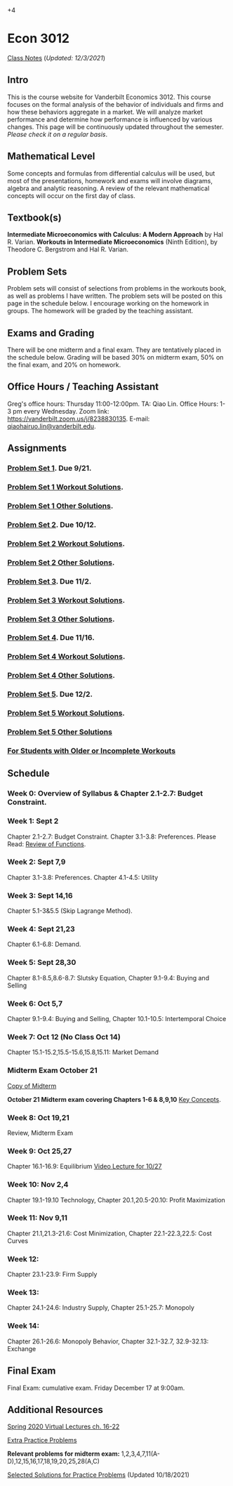 +4

# Econ 3012

[Class Notes](../files/3010/3012Notes.pdf) (*Updated: 12/3/2021*)

## Intro

This is the course website for Vanderbilt Economics 3012. This course focuses on the formal analysis of the behavior of individuals and firms and how these behaviors aggregate in a market. We will analyze market performance and determine how performance is influenced by various changes. This page will be continuously updated throughout the semester. *Please check it on a regular basis*.

## Mathematical Level

Some concepts and formulas from differential calculus will be used, but most of the presentations, homework and exams will involve diagrams, algebra and analytic reasoning. A review of the relevant mathematical concepts will occur on the first day of class.

## Textbook(s)

**Intermediate Microeconomics with Calculus: A Modern Approach** by Hal R. Varian. **Workouts in Intermediate Microeconomics** (Ninth Edition), by Theodore C. Bergstrom and Hal R. Varian.

## Problem Sets

Problem sets will consist of selections from problems in the workouts book, as well as problems I have written. The problem sets will be posted on this page in the schedule below. I encourage working on the homework in groups. The homework will be graded by the teaching assistant.

## Exams and Grading

There will be one midterm and a final exam. They are tentatively placed in the schedule below. Grading will be based 30% on midterm exam, 50% on the final exam, and 20% on homework.

## Office Hours / Teaching Assistant

Greg's office hours: Thursday 11:00-12:00pm. TA: Qiao Lin. Office Hours: 1-3 pm every Wednesday. Zoom link: https://vanderbilt.zoom.us/j/8238830135. E-mail: qiaohairuo.lin@vanderbilt.edu.

## Assignments

### [Problem Set 1](../files/3010/Problem_Set_1.pdf). Due 9/21.
### [Problem Set 1 Workout Solutions](../files/3010/PS1_Solutions_Part_1.pdf).
### [Problem Set 1 Other Solutions](../files/3010/PS1_Solutions_Part_2.pdf).
### [Problem Set 2](../files/3010/Problem_Set_2.pdf). Due 10/12.
### [Problem Set 2 Workout Solutions](../files/3010/PS2_Solutions_Part_1.pdf).
### [Problem Set 2 Other Solutions](../files/3010/PS2_Solutions_Part_2.pdf).
### [Problem Set 3](../files/3010/Problem_Set_3.pdf). Due 11/2.
### [Problem Set 3 Workout Solutions](../files/3010/PS3_Solutions_Part_1.pdf).
### [Problem Set 3 Other Solutions](../files/3010/PS3_Solutions_Part_2.pdf).
### [Problem Set 4](../files/3010/Problem_Set_4.pdf). Due 11/16.
### [Problem Set 4 Workout Solutions](../files/3010/PS4_Solutions_Part_1.pdf).
### [Problem Set 4 Other Solutions](../files/3010/PS4_Solutions_Part_2.pdf).
### [Problem Set 5](../files/3010/Problem_Set_5.pdf). Due 12/2.
### [Problem Set 5 Workout Solutions](../files/3010/PS5_Solutions_Part_1.pdf).
### [Problem Set 5 Other Solutions](../files/3010/PS5_Solutions_Part_2.pdf)
### [For Students with Older or Incomplete Workouts](../files/3010/W_19_to_24.pdf)

## Schedule

### Week 0: Overview of Syllabus & Chapter 2.1-2.7: Budget Constraint.

### Week 1: Sept 2

Chapter 2.1-2.7: Budget Constraint. Chapter 3.1-3.8: Preferences.
Please Read: [Review of Functions](../files/3010/MathReviewFunctions.pdf).

### Week 2: Sept 7,9

Chapter 3.1-3.8: Preferences. Chapter 4.1-4.5: Utility

### Week 3: Sept 14,16

Chapter 5.1-3&5.5 (Skip Lagrange Method).

### Week 4: Sept 21,23

Chapter 6.1-6.8: Demand.

### Week 5: Sept 28,30

Chapter 8.1-8.5,8.6-8.7: Slutsky Equation, Chapter 9.1-9.4: Buying and Selling

### Week 6: Oct 5,7

Chapter 9.1-9.4: Buying and Selling, Chapter 10.1-10.5: Intertemporal Choice

### Week 7: Oct 12 (No Class Oct 14)

Chapter 15.1-15.2,15.5-15.6,15.8,15.11: Market Demand

### Midterm Exam October 21

[Copy of Midterm](../files/3010/2021_Midterm_Exam.pdf)

**October 21 Midterm exam covering Chapters 1-6 & 8,9,10** [Key Concepts](../files/3010/Key_Concepts_2021_Midterm.pdf).

### Week 8: Oct 19,21

Review, Midterm Exam

### Week 9: Oct 25,27

Chapter 16.1-16.9: Equilibrium
[Video Lecture for 10/27](https://vanderbilt.box.com/s/u8166qta42use8g3u3o6b3th73hzxkwd)

### Week 10: Nov 2,4

Chapter 19.1-19.10 Technology, Chapter 20.1,20.5-20.10: Profit Maximization

### Week 11: Nov 9,11

Chapter 21.1,21.3-21.6: Cost Minimization, Chapter 22.1-22.3,22.5: Cost Curves

### Week 12:

Chapter 23.1-23.9: Firm Supply

### Week 13:

Chapter 24.1-24.6: Industry Supply, Chapter 25.1-25.7: Monopoly

### Week 14:

Chapter 26.1-26.6: Monopoly Behavior, Chapter 32.1-32.7, 32.9-32.13: Exchange

## Final Exam

Final Exam: cumulative exam. Friday December 17 at 9:00am.

## Additional Resources

[Spring 2020 Virtual Lectures ch. 16-22](https://vanderbilt.box.com/v/gleo3012lectures)

[Extra Practice Problems](../files/3010/PracticeProblems.pdf)

**Relevant problems for midterm exam:** 1,2,3,4,7,11(A-D),12,15,16,17,18,19,20,25,28(A,C)

[Selected Solutions for Practice Problems](../files/3010/PracticeProblemSolutions.pdf) (Updated 10/18/2021)

